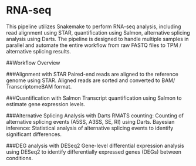 # RNA-seq
This pipeline utilizes Snakemake to perform RNA-seq analysis, including read alignment using STAR, quantification using Salmon, alternative splicing analysis using Darts. The pipeline is designed to handle multiple samples in parallel and automate the entire workflow from raw FASTQ files to TPM / alternative splicing results.


##Workflow Overview

###Alignment with STAR
Paired-end reads are aligned to the reference genome using STAR.
Aligned reads are sorted and converted to BAM/ TranscriptomeBAM format.

###Quantification with Salmon
Transcript quantification using Salmon to estimate gene expression levels.

###Alternative Splicing Analysis with Darts
RMATS counting: Counting of alternative splicing events (A5SS, A3SS, SE, RI) using Darts.
Bayesian inference: Statistical analysis of alternative splicing events to identify significant differences.

###DEG analysis with DESeq2
Gene-level differential expression analysis using DESeq2 to identify differentially expressed genes (DEGs) between conditions.
